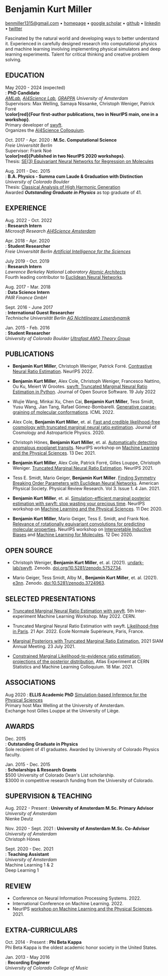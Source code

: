 Benjamin Kurt Miller
====================

<benmiller1315@gmail.com> • [homepage](http://www.mathben.com) • [google scholar](https://scholar.google.com/citations?user=IrCdg_wAAAAJ) • [github](https://github.com/bkmi) • [linkedin](https://www.linkedin.com/in/benjamin-k-miller/) • [twitter](https://twitter.com/bkmi13)

Fascinated by the natural world and developing ways to better understand it. Experienced in carefully designed research into computational physics and machine learning involving implementing physical simulators and deep learning experiments. Talent for critical thinking and creative problem solving.


EDUCATION
---------

May 2020 - 2024 (expected)  
:   **PhD Candidate**  
    *[AMLab](https://amlab.science.uva.nl/), [AI4Science Lab](https://ai4science-amsterdam.github.io/), [GRAPPA](https://www.grappa.amsterdam/) University of Amsterdam*  
    Supervisors: Max Welling, Samaya Nissanke, Christoph Weniger, Patrick Forré  
    **\color[red]{Four first-author publications, two in NeurIPS main, one in a workshop}**.  
    Primary developer of [swyft](https://github.com/undark-lab/swyft/).  
    Organizes the [AI4Science Colloquium](https://ai4science-amsterdam.github.io/colloquium/).  

Oct. 2017 - Apr. 2020
:   **M.Sc. Computational Science**  
    *Freie Universität Berlin*  
    <!-- Note 1,2 / 1,0 & Thesis Note 1,0 / 1,0 (German GPA)   -->
    Supervisor: Frank Noé  
    **\color[red]{Published in two NeurIPS 2020 workshops}**.  
    Thesis: [SE(3) Equivariant Neural Networks for Regression on Molecules](http://dx.doi.org/10.17169/refubium-26900)  

Aug. 2011 - Dec. 2015  
:   **B.A. Physics - Summa cum Laude & Graduation with Distinction**  
    *University of Colorado Boulder*  
    <!-- GPA 3.822 / 4.0   -->
    Thesis: [Classical Analysis of High Harmonic Generation](https://scholar.colorado.edu/honr_theses/983)  
    Awarded _**Outstanding Graduate in Physics**_ as top graduate of 41.  
    <!-- Minor in Mathematics. Certificate of Music Technology.   -->

EXPERIENCE
----------

Aug. 2022 - Oct. 2022  
:    **Research Intern**  
    *Microsoft Research [AI4Science Amsterdam](https://www.microsoft.com/en-us/research/lab/microsoft-research-amsterdam/)*  

Apr. 2018 - Apr. 2020  
:    **Student Researcher**  
    *Freie Universität Berlin [Artificial Intelligence for the Sciences](https://www.mi.fu-berlin.de/en/math/groups/comp-mol-bio/index.html)*  

July 2019 - Oct. 2019  
:    **Research Intern**  
    *Lawrence Berkeley National Laboratory [Atomic Architects](https://atomicarchitects.github.io/)*  
    Fourth leading contributor to [Euclidean Neural Networks](https://github.com/mariogeiger/se3cnn).  

Aug. 2017 - Mar. 2018  
:    **Data Science Intern**  
    *PAIR Finance GmbH*  

Sept. 2016 - June 2017  
:    **International Guest Researcher**  
    *Technische Universität Berlin [AG Nichtlineare Laserdynamik](https://www.itp.tu-berlin.de/ag_nichtlineare_laserdynamik/agluedge/qd_laser_ludge0/)*  
    <!-- Extended [delay differential equation bifurcation tool](https://sourceforge.net/projects/ddebiftool/) for [specialized use](https://github.com/bkmi/ddebiftool_multirot) in the group.   -->

Jan. 2015 - Feb. 2016  
:    **Student Researcher**  
    *University of Colorado Boulder [Ultrafast AMO Theory Group](https://jila.colorado.edu/beckergroup/)*  

PUBLICATIONS
------------

-   **Benjamin Kurt Miller**, Christoph Weniger, Patrick Forré. [Contrastive Neural Ratio Estimation](https://nips.cc/Conferences/2022/Schedule?showEvent=54994). NeurIPS 2022.

-   **Benjamin Kurt Miller**, Alex Cole, Christoph Weniger, Francesco
    Nattino, Ou Ku, Meiert W Grootes. [swyft: Truncated Marginal Neural Ratio Estimation in Python](https://joss.theoj.org/papers/10.21105/joss.04205). Journal
    of Open Source Software. 19 July 2022

-   Wujie Wang, Minkai Xu, Chen Cai, **Benjamin Kurt Miller**, Tess
    Smidt, Yusu Wang, Jian Tang, Rafael Gómez-Bombarelli. [Generative coarse-graining of molecular conformations](https://arxiv.org/abs/2201.12176). ICML 2022.

-   Alex Cole, **Benjamin Kurt Miller**, et. al. [Fast and credible likelihood-free cosmology with truncated marginal neural ratio estimation](https://iopscience.iop.org/article/10.1088/1475-7516/2022/09/004/meta). Journal of Cosmology and Astroparticle Physics. 2020.

-   Christoph Hönes, **Benjamin Kurt Miller**, et. al. [Automatically detecting anomalous exoplanet transits](https://arxiv.org/abs/2111.08679). NeurIPS workshop on [Machine Learning and the Physical Sciences](https://ml4physicalsciences.github.io/2021/). 13 Dec 2021.

-   **Benjamin Kurt Miller**, Alex Cole, Patrick Forré, Gilles Louppe,
    Christoph Weniger. [Truncated Marginal Neural Ratio
    Estimation](https://proceedings.neurips.cc/paper/2021/hash/01632f7b7a127233fa1188bd6c2e42e1-Abstract.html).
    NeurIPS 2021.

-   Tess E. Smidt, Mario Geiger, **Benjamin Kurt Miller**. [Finding
    Symmetry Breaking Order Parameters with Euclidean Neural
    Networks](https://journals.aps.org/prresearch/abstract/10.1103/PhysRevResearch.3.L012002).
    American Physical Society. Physical Review Research. Vol 3. Issue 1.
    4 Jan. 2021.

-   **Benjamin Kurt Miller**, et. al. [Simulation-efficient marginal
    posterior estimation with swyft: stop wasting your precious
    time](https://arxiv.org/abs/2011.13951).
    NeurIPS workshop on [Machine Learning and the Physical
    Sciences](https://ml4physicalsciences.github.io/2020/). 11 Dec 2020.

-   **Benjamin Kurt Miller**, Mario Geiger, Tess E. Smidt, and Frank
    Noé. [Relevance of rotationally equivariant convolutions for
    predicting molecular properties](https://arxiv.org/abs/2008.08461).
    NeurIPS workshop on [Interpretable Inductive
    Biases](https://inductive-biases.github.io/) and [Machine Learning
    for
    Molecules](https://ml4molecules.github.io/papers2020/accepted.html).
    12 Dec 2020.

OPEN SOURCE
-----------

-   Christoph Weniger, **Benjamin Kurt Miller**, et. al. (2021). 
    [undark-lab/swyft](https://github.com/undark-lab/swyft/). Zenodo. 
    [doi.org/10.5281/zenodo.5752734](https://doi.org/10.5281/zenodo.5752734).

-   Mario Geiger, Tess Smidt, Alby M., **Benjamin Kurt Miller**, et. al.
    (2021). [e3nn](https://github.com/e3nn/e3nn). Zenodo.
    [doi:10.5281/zenodo.3724963](https://doi.org/10.5281/zenodo.3724963).

SELECTED PRESENTATIONS
----------------------

-   [Truncated Marginal Neural Ratio Estimation
    with swyft](https://indi.to/cgx45). 5th Inter-experiment Machine
    Learning Workshop. May 2022. CERN.

-   Truncated Marginal Neural Ratio Estimation with swyft.
    [Likelihood-free in Paris](https://indico.in2p3.fr/event/25496/). 21
    Apr. 2022. École Normale Supérieure, Paris, France.

-   [Marginal Posteriors with Truncated Marginal Ratio
    Estimation.](https://meetings.siam.org/sess/dsp_talk.cfm?p=116100)
    2021 SIAM Annual Meeting. 23 July 2021.

-   [Constrained Marginal Likelihood-to-evidence ratio estimation:
    projections of the posterior
    distribution.](https://www.youtube.com/watch?v=2j7xf_6mEeM) Atlas
    Experiment at CERN Statistics and Machine Learning Colloquium. 18
    Mar. 2021.

ASSOCIATIONS
------------
Aug 2020
:   **ELLIS Academic PhD**
    [Simulation-based Inference for the Physical Sciences](https://ellis.eu/projects/simulation-based-inference-for-the-physical-sciences)  
    Primary host Max Welling at the University of Amsterdam.  
    Exchange host Gilles Louppe at the University of Liège.  

AWARDS
------
Dec. 2015  
:   **Outstanding Graduate in Physics**  
    Sole recipient of 41 graduates. Awarded by University of Colorado Physics faculty.  

Jan. 2015 - Dec. 2015  
:   **Scholarships & Research Grants**  
    \$500 University of Colorado Dean's List scholarship.  
    \$3000 in competitive research funding from the University of Colorado.  

SUPERVISION & TEACHING
----------------------

Aug. 2022 - Present
:   **University of Amsterdam M.Sc. Primary Advisor**  
    *University of Amsterdam*  
    Nienke Deutz  

Nov. 2020 - Sept. 2021
:   **University of Amsterdam M.Sc. Co-Advisor**  
    *University of Amsterdam*  
    Christoph Hönes  

Sept. 2020 - Dec. 2021  
:   **Teaching Assistant**  
    *University of Amsterdam*  
    Machine Learning 1 & 2  
    Deep Learning 1  

REVIEW
------

-   Conference on Neural Information Processing Systems. 2022.
-   International Conference on Machine Learning. 2022.
-   NeurIPS [workshop on Machine Learning and the Physical Sciences](https://ml4physicalsciences.github.io/2021/). 2021.

EXTRA-CURRICULARS
-----------------

Oct. 2014 - Present
:   **Phi Beta Kappa**  
    Phi Beta Kappa is the oldest academic honor society in the United States.  

Jan. 2013 - May 2016  
:   **Recording Engineer**  
    *University of Colorado College of Music*
